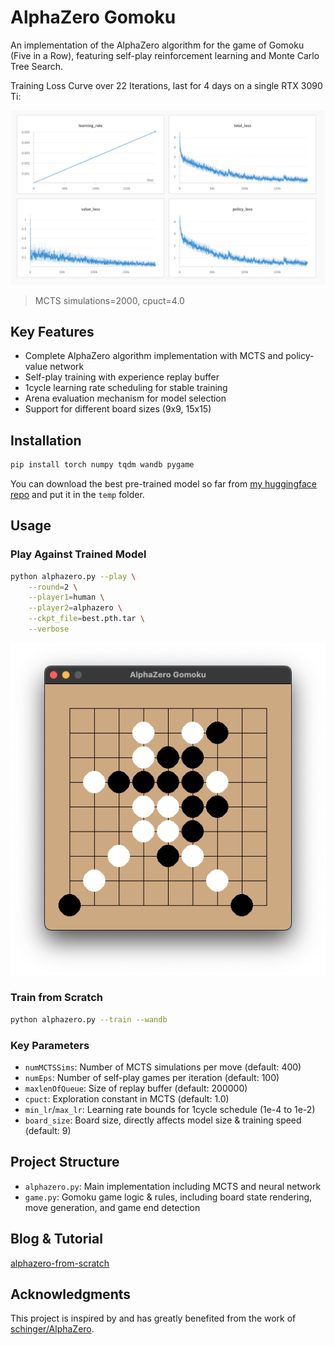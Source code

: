 # AlphaZero Gomoku

An implementation of the AlphaZero algorithm for the game of Gomoku (Five in a Row), featuring self-play reinforcement learning and Monte Carlo Tree Search.

Training Loss Curve over 22 Iterations, last for 4 days on a single RTX 3090 Ti:

![loss_curve](assets/wandb.png)
> MCTS simulations=2000, cpuct=4.0

## Key Features
- Complete AlphaZero algorithm implementation with MCTS and policy-value network
- Self-play training with experience replay buffer
- 1cycle learning rate scheduling for stable training
- Arena evaluation mechanism for model selection
- Support for different board sizes (9x9, 15x15)

## Installation

```bash
pip install torch numpy tqdm wandb pygame
```
You can download the best pre-trained model so far from [my huggingface repo](https://huggingface.co/Nagi-ovo/alphazero-gomoku) and put it in the `temp` folder.
## Usage

### Play Against Trained Model
```bash
python alphazero.py --play \
    --round=2 \
    --player1=human \
    --player2=alphazero \
    --ckpt_file=best.pth.tar \
    --verbose
```
![demo](assets/demo.png)


### Train from Scratch
```bash
python alphazero.py --train --wandb
```

### Key Parameters
- `numMCTSSims`: Number of MCTS simulations per move (default: 400)
- `numEps`: Number of self-play games per iteration (default: 100)
- `maxlenOfQueue`: Size of replay buffer (default: 200000)
- `cpuct`: Exploration constant in MCTS (default: 1.0)
- `min_lr`/`max_lr`: Learning rate bounds for 1cycle schedule (1e-4 to 1e-2)
- `board_size`: Board size, directly affects model size & training speed (default: 9)

## Project Structure
- `alphazero.py`: Main implementation including MCTS and neural network
- `game.py`: Gomoku game logic & rules, including board state rendering, move generation, and game end detection

## Blog & Tutorial

[alphazero-from-scratch](https://blog.nagi.fun/alphazero)

## Acknowledgments
This project is inspired by and has greatly benefited from the work of [schinger/AlphaZero](https://github.com/schinger/AlphaZero).

